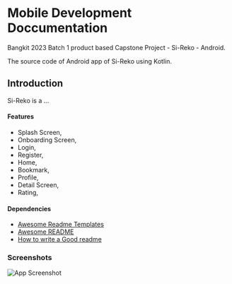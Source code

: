 # Mobile Development Doccumentation

Bangkit 2023 Batch 1 product based Capstone Project - Si-Reko - Android.

The source code of Android app of Si-Reko using Kotlin.


## Introduction
Si-Reko is a ...
#### Features

- Splash Screen, 
- Onboarding Screen, 
- Login, 
- Register, 
- Home, 
- Bookmark, 
- Profile, 
- Detail Screen,
- Rating, 


#### Dependencies

 - [Awesome Readme Templates](https://awesomeopensource.com/project/elangosundar/awesome-README-templates)
 - [Awesome README](https://github.com/matiassingers/awesome-readme)
 - [How to write a Good readme](https://bulldogjob.com/news/449-how-to-write-a-good-readme-for-your-github-project)
### Screenshots

![App Screenshot](https://via.placeholder.com/468x300?text=App+Screenshot+Here)

